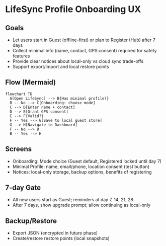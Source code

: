 # LifeSync Profile Onboarding UX

## Goals
- Let users start in Guest (offline-first) or plan to Register (Hub) after 7 days
- Collect minimal info (name, contact, GPS consent) required for safety features
- Provide clear notices about local-only vs cloud sync trade-offs
- Support export/import and local restore points

## Flow (Mermaid)
```mermaid
flowchart TD
  A[Open LifeSync] --> B{Has minimal profile?}
  B -- No --> C[Onboarding: choose mode]
  C --> D[Enter name + contact]
  D --> E[Grant GPS consent]
  E --> F{Valid?}
  F -- Yes --> G[Save to local guest store]
  G --> H[Navigate to Dashboard]
  F -- No --> D
  B -- Yes --> H
```

## Screens
- Onboarding: Mode choice (Guest default, Registered locked until day 7)
- Minimal Profile: name, email/phone, location consent (test button)
- Notices: local-only storage, backup options, benefits of registering

## 7-day Gate
- All new users start as Guest; reminders at day 7, 14, 21, 28
- After 7 days, show upgrade prompt; allow continuing as local-only

## Backup/Restore
- Export JSON (encrypted in future phase)
- Create/restore restore points (local snapshots)

